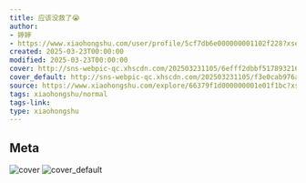 ```yaml
---
title: 应该没救了😭
author:
- 婷婷
- https://www.xiaohongshu.com/user/profile/5cf7db6e000000001102f228?xsec_token=undefined
created: 2025-03-23T00:00:00
modified: 2025-03-23T00:00:00
cover: http://sns-webpic-qc.xhscdn.com/202503231105/6efff2dbbf517893216a06d1de41314d/1040g2sg312e0d9nr625g5n7nrdn4dsh8m61cm30!nc_n_webp_prv_1
cover_default: http://sns-webpic-qc.xhscdn.com/202503231105/f3e0cab976af2df344e067eb1e82205c/1040g2sg312e0d9nr625g5n7nrdn4dsh8m61cm30!nc_n_webp_mw_1
source: https://www.xiaohongshu.com/explore/66379f1d000000001e01f1bc?xsec_token=ABIeAaMTNPj0B4QlweWAy6on11NbIh3BCYzlsKX3sHdkY=
tags: xiaohongshu/normal
tags-link:
type: xiaohongshu
---
```


## Meta

![cover](http://sns-webpic-qc.xhscdn.com/202503231105/6efff2dbbf517893216a06d1de41314d/1040g2sg312e0d9nr625g5n7nrdn4dsh8m61cm30!nc_n_webp_prv_1)
![cover_default](http://sns-webpic-qc.xhscdn.com/202503231105/f3e0cab976af2df344e067eb1e82205c/1040g2sg312e0d9nr625g5n7nrdn4dsh8m61cm30!nc_n_webp_mw_1)
